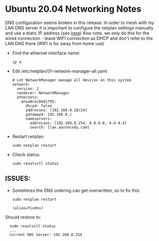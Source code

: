 # Ubuntu 20.04 Networking Notes

DNS configuration seems broken in this release. In order to mesh with my LAN DNS server it is important to configure the netplan settings manually and use a static IP address (see [here](https://www.ricmedia.com/set-custom-dns-servers-on-ubuntu-18-or-20/))
Also note, we only do this for the wired connection - leave WIFI connection as DHCP and don't refer to the LAN DNS there (WIFI is for away from home use)

- Find the ethernet interface name:

      ip a

- Edit /etc/netplan/01-network-manager-all.yaml

      # Let NetworkManager manage all devices on this system
      network:
        version: 2
        renderer: NetworkManager
        ethernets:
          enxa0cec8e81795:
            dhcp4: false
            addresses: [192.168.0.18/24]
            gateway4: 192.168.0.1
            nameservers:
              addresses: [192.168.0.254, 8.8.8.8, 4.4.4.4]
              search: [lan.aaroncody.com]

- Restart netplan:

      sudo netplan restart

- Check status:

      sudo resolvctl status


## ISSUES:

- Sometimes the DNS ordering can get overwritten, so to fix this:

      sudo netplan restart

      (alias=fixdns)

Should restore to:

      sudo resolvctl status
      ...
      Current DNS Server: 192.168.0.254